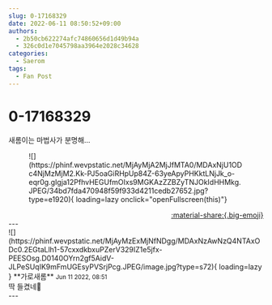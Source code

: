 ```yaml
---
slug: 0-17168329
date: 2022-06-11 08:50:52+09:00
authors:
  - 2b50cb622274afc74860656d1d49b94a
  - 326c0d1e7045798aa3964e2028c34628
categories:
  - Saerom
tags:
  - Fan Post
---
```


# 0-17168329

<div class="post-container" markdown="1">
<div class="content-container md-sidebar__scrollwrap" markdown="1">

새롬이는 마법사가 분명해...
<figure markdown="1">
![](https://phinf.wevpstatic.net/MjAyMjA2MjJfMTA0/MDAxNjU1ODc4NjMzMjM2.Kk-PJ5oaGiRHpUp84Z-63yeApyPHKktLNjJk_o-eqr0g.gIgja12PfhvHEGUfmOIxs9MGKAzZZBZyTNJOkIdHHMkg.JPEG/34bd7fda470948f59f933d4211cedb27652.jpg?type=e1920){ loading=lazy onclick="openFullscreen(this)"}
</figure>


</div>
</div>

<div style="text-align: right;" markdown="1">
<a href="https://weverse.io/fromis9/fanpost/0-17168329" style="text-align: right;">:material-share:{.big-emoji}</a>
</div>
---

<div class="comments-container md-sidebar__scrollwrap" markdown="1">
<div class="comment" markdown="1">
<div class='id-container' markdown="1">
![](https://phinf.wevpstatic.net/MjAyMzExMjNfNDgg/MDAxNzAwNzQ4NTAxODc0.2EGtaLlh1-57cxxdkbxuPZerV329IZ1e5jfx-PEESOsg.D0140OYrn2gf5AidV-JLPeSUqIK9mFmUGEsyPVSrjPcg.JPEG/image.jpg?type=s72){ loading=lazy }
**<span class="artist">가로새롬</span>** <small>Jun 11 2022, 08:51</small><br>
</div>
<div class='comment-body' markdown="1">
딱 들켰네🔮
</div>
</div>
</div>
---
